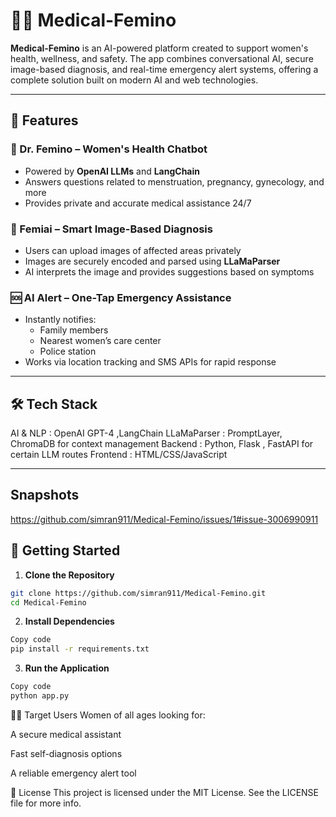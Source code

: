 
# 👩‍⚕️ Medical-Femino

**Medical-Femino** is an AI-powered platform created to support women's health, wellness, and safety. The app combines conversational AI, secure image-based diagnosis, and real-time emergency alert systems, offering a complete solution built on modern AI and web technologies.

---

## 🧠 Features

### 💬 Dr. Femino – Women's Health Chatbot
- Powered by **OpenAI LLMs** and **LangChain**
- Answers questions related to menstruation, pregnancy, gynecology, and more
- Provides private and accurate medical assistance 24/7

### 🩻 Femiai – Smart Image-Based Diagnosis
- Users can upload images of affected areas privately
- Images are securely encoded and parsed using **LLaMaParser**
- AI interprets the image and provides suggestions based on symptoms

### 🆘 AI Alert – One-Tap Emergency Assistance
- Instantly notifies:
  - Family members
  - Nearest women’s care center
  - Police station
- Works via location tracking and SMS APIs for rapid response

---

## 🛠️ Tech Stack
AI & NLP : OpenAI GPT-4 ,LangChain
LLaMaParser : PromptLayer, ChromaDB for context management
Backend : Python, Flask , FastAPI for certain LLM routes
Frontend : HTML/CSS/JavaScript

---

## Snapshots
https://github.com/simran911/Medical-Femino/issues/1#issue-3006990911

## 🚀 Getting Started

1. **Clone the Repository**
```bash
git clone https://github.com/simran911/Medical-Femino.git
cd Medical-Femino
```

2. **Install Dependencies**

```bash
Copy code
pip install -r requirements.txt
```

3. **Run the Application**

```bash
Copy code
python app.py
```
🙋‍♀️ Target Users
Women of all ages looking for:

A secure medical assistant

Fast self-diagnosis options

A reliable emergency alert tool

📄 License
This project is licensed under the MIT License. See the LICENSE file for more info.
